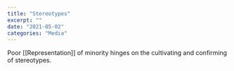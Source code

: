 ```yaml
---
title: "Stereotypes" 
excerpt: ""
date: "2021-05-02"
categories: "Media"
---
```

Poor [[Representation]] of minority hinges on the cultivating and confirming of stereotypes. 